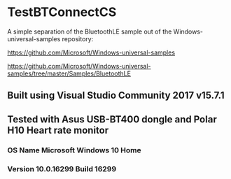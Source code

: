 # TestBTConnectCS

A simple separation of the BluetoothLE sample out of the Windows-universal-samples repository:

https://github.com/Microsoft/Windows-universal-samples

https://github.com/Microsoft/Windows-universal-samples/tree/master/Samples/BluetoothLE


## Built using Visual Studio Community 2017 v15.7.1
## Tested with Asus USB-BT400 dongle and Polar H10 Heart rate monitor

### OS Name	Microsoft Windows 10 Home
### Version	10.0.16299 Build 16299
